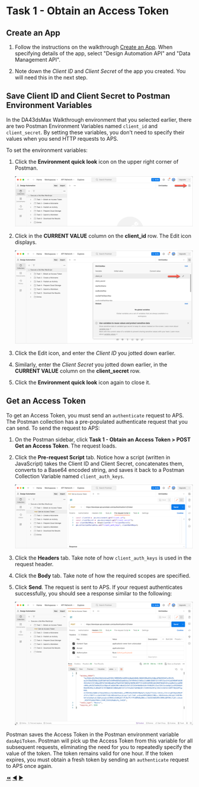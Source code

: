 # Task 1 - Obtain an Access Token

## Create an App

1. Follow the instructions on the walkthrough [Create an App](https://aps.autodesk.com/en/docs/oauth/v2/tutorials/create-app/).
 When specifying details of the app,  select "Design Automation API" and "Data Management API".

2. Note down the *Client ID* and *Client Secret* of the app you created. You will need this in the next step.

## Save Client ID and Client Secret to Postman Environment Variables

In the DA43dsMax Walkthrough environment that you selected earlier, there are two Postman Environment Variables named `client_id` and `client_secret`. By setting these variables, you don't need to specify their values when you send HTTP requests to APS.

To set the environment variables:

1. Click the **Environment quick look** icon on the upper right corner of Postman.

   ![Environment quick look icon](../images/task1-environment_quick_look_icon.png "Environment quick look icon")

2. Click in the **CURRENT VALUE** column on the **client_id** row. The Edit icon displays.

    ![Edit Environment Variable](../images/task1-envoronment_edit_variable.png "Edit Environment Variable")

3. Click the Edit icon, and enter the *Client ID* you jotted down earlier.

4. Similarly, enter the *Client Secret* you jotted down earlier, in the **CURRENT VALUE** column on the **client_secret** row.

5. Click the **Environment quick look** icon again to close it.

## Get an Access Token

To get an Access Token, you must send an `authenticate` request to APS. The Postman collection has a pre-populated authenticate request that you can send. To send the request to APS:

1. On the Postman sidebar, click **Task 1 - Obtain an Access Token > POST Get an Access Token**. The request loads.

2. Click the **Pre-request Script** tab. Notice how a script (written in JavaScript) takes the Client ID and Client Secret, concatenates them, converts to a Base64 encoded string, and saves it back to a Postman Collection Variable named `client_auth_keys`.

   ![Preview Client Id and Client Secret](../images/task1-preview_environment_variables.png "Preview Client Id and Client Secret")

3. Click the **Headers** tab. Take note of how `client_auth_keys` is used in the request header.

4. Click the **Body** tab. Take note of how the required scopes are specified.  

5. Click **Send**. The request is sent to APS. If your request authenticates successfully, you should see a response similar to the following:

    ![Successful authentication](../images/task1-authenticate_successfull.png "Successful authentication")

Postman saves the Access Token in the Postman environment variable `dasApiToken`. Postman will pick up the Access Token from this variable for all subsequent requests, eliminating the need for you to repeatedly specify the value of the token. The token remains valid for one hour.  If the token expires, you must obtain a fresh token by sending an `authenticate` request to APS once again.


[:rewind:](../readme.md "readme.md") [:arrow_backward:](before_you_begin.md "Previous task") [:arrow_forward:](task-2.md "Next task")
